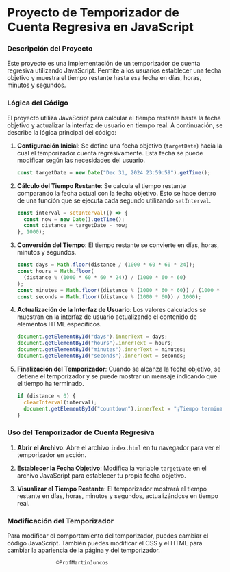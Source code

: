 # Proyecto de Temporizador de Cuenta Regresiva en JavaScript

### Descripción del Proyecto

Este proyecto es una implementación de un temporizador de cuenta regresiva utilizando JavaScript. Permite a los usuarios establecer una fecha objetivo y muestra el tiempo restante hasta esa fecha en días, horas, minutos y segundos.

### Lógica del Código

El proyecto utiliza JavaScript para calcular el tiempo restante hasta la fecha objetivo y actualizar la interfaz de usuario en tiempo real. A continuación, se describe la lógica principal del código:

1. **Configuración Inicial**:
   Se define una fecha objetivo (`targetDate`) hacia la cual el temporizador cuenta regresivamente. Esta fecha se puede modificar según las necesidades del usuario.

   ```javascript
   const targetDate = new Date("Dec 31, 2024 23:59:59").getTime();
   ```

2. **Cálculo del Tiempo Restante**:
   Se calcula el tiempo restante comparando la fecha actual con la fecha objetivo. Esto se hace dentro de una función que se ejecuta cada segundo utilizando `setInterval`.

   ```javascript
   const interval = setInterval(() => {
     const now = new Date().getTime();
     const distance = targetDate - now;
   }, 1000);
   ```

3. **Conversión del Tiempo**:
   El tiempo restante se convierte en días, horas, minutos y segundos.

   ```javascript
   const days = Math.floor(distance / (1000 * 60 * 60 * 24));
   const hours = Math.floor(
     (distance % (1000 * 60 * 60 * 24)) / (1000 * 60 * 60)
   );
   const minutes = Math.floor((distance % (1000 * 60 * 60)) / (1000 * 60));
   const seconds = Math.floor((distance % (1000 * 60)) / 1000);
   ```

4. **Actualización de la Interfaz de Usuario**:
   Los valores calculados se muestran en la interfaz de usuario actualizando el contenido de elementos HTML específicos.

   ```javascript
   document.getElementById("days").innerText = days;
   document.getElementById("hours").innerText = hours;
   document.getElementById("minutes").innerText = minutes;
   document.getElementById("seconds").innerText = seconds;
   ```

5. **Finalización del Temporizador**:
   Cuando se alcanza la fecha objetivo, se detiene el temporizador y se puede mostrar un mensaje indicando que el tiempo ha terminado.
   ```javascript
   if (distance < 0) {
     clearInterval(interval);
     document.getElementById("countdown").innerText = "¡Tiempo terminado!";
   }
   ```

### Uso del Temporizador de Cuenta Regresiva

1. **Abrir el Archivo**:
   Abre el archivo `index.html` en tu navegador para ver el temporizador en acción.

2. **Establecer la Fecha Objetivo**:
   Modifica la variable `targetDate` en el archivo JavaScript para establecer tu propia fecha objetivo.

3. **Visualizar el Tiempo Restante**:
   El temporizador mostrará el tiempo restante en días, horas, minutos y segundos, actualizándose en tiempo real.

### Modificación del Temporizador

Para modificar el comportamiento del temporizador, puedes cambiar el código JavaScript. También puedes modificar el CSS y el HTML para cambiar la apariencia de la página y del temporizador.

                    ©ProfMartinJuncos
